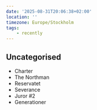 ```yaml
---
date: '2025-08-31T20:06:38+02:00'
location: ''
timezone: Europe/Stockholm
tags:
    - recently
---
```

## Uncategorised

- Charter
- The Northman
- Reservatet
- Severance
- Juror #2
- Generationer

